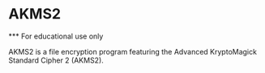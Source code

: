 # AKMS2

*** For educational use only

AKMS2 is a file encryption program featuring the Advanced KryptoMagick Standard Cipher 2 (AKMS2).
